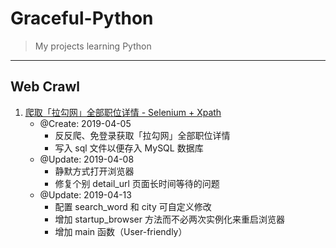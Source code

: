 # Graceful-Python
>My projects learning Python
---
## Web Crawl
1. [爬取「拉勾网」全部职位详情 - Selenium + Xpath](https://github.com/Newyee1994/Graceful-Python/blob/master/Web_Crawler/spider_Lagou.md)
   - @Create: 2019-04-05
     - 反反爬、免登录获取「拉勾网」全部职位详情
     - 写入 sql 文件以便存入 MySQL 数据库
   - @Update: 2019-04-08
     - 静默方式打开浏览器
     - 修复个别 detail_url 页面长时间等待的问题
   - @Update: 2019-04-13
     - 配置 search_word 和 city 可自定义修改
     - 增加 startup_browser 方法而不必两次实例化来重启浏览器
     - 增加 main 函数（User-friendly）
     
